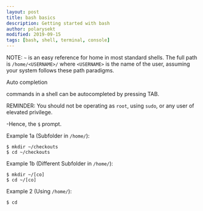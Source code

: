 ```yaml
---
layout: post
title: bash basics
description: Getting started with bash
author: polarysekt
modified: 2019-09-15
tags: [bash, shell, terminal, console]
---
```




NOTE: `~` is an easy reference for home in most standard shells. The full path is `/home/<USERNAME>/` where `<USERNAME>` is the name of the user, assuming your system follows these path paradigms. 


Auto completion

commands in a shell can be autocompleted by pressing TAB.

REMINDER: You should not be operating as `root`, using `sudo`, or any user of elevated privilege. 

-Hence, the `$` prompt.

Example 1a (Subfolder in `/home/`):
````
$ mkdir ~/checkouts
$ cd ~/checkouts
````

Example 1b (Different Subfolder in `/home/`):
````
$ mkdir ~/[co]
$ cd ~/[co]
````

Example 2 (Using `/home/`):
````
$ cd
````